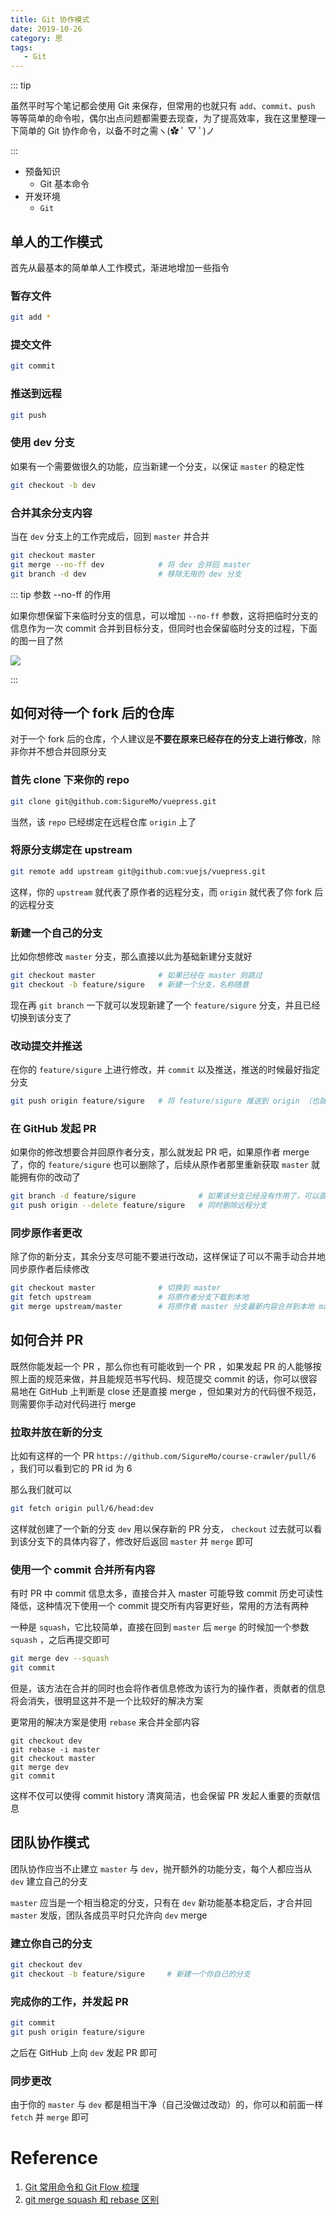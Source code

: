 ```yaml
---
title: Git 协作模式
date: 2019-10-26
category: 思
tags:
   - Git
---
```


::: tip

虽然平时写个笔记都会使用 Git 来保存，但常用的也就只有 `add`、`commit`、`push` 等等简单的命令啦，偶尔出点问题都需要去现查，为了提高效率，我在这里整理一下简单的 Git 协作命令，以备不时之需ヽ(✿ ﾟ ▽ ﾟ)ノ

:::

<!-- more -->

-  预备知识
   -  Git 基本命令
-  开发环境
   -  `Git`

## 单人的工作模式

首先从最基本的简单单人工作模式，渐进地增加一些指令

### 暂存文件

```bash
git add *
```

### 提交文件

```bash
git commit
```

### 推送到远程

```bash
git push
```

### 使用 dev 分支

如果有一个需要做很久的功能，应当新建一个分支，以保证 `master` 的稳定性

```bash
git checkout -b dev
```

### 合并其余分支内容

当在 `dev` 分支上的工作完成后，回到 `master` 并合并

```bash
git checkout master
git merge --no-ff dev            # 将 dev 合并回 master
git branch -d dev                # 移除无用的 dev 分支
```

::: tip 参数 --no-ff 的作用

如果你想保留下来临时分支的信息，可以增加 `--no-ff` 参数，这将把临时分支的信息作为一次 commit 合并到目标分支，但同时也会保留临时分支的过程，下面的图一目了然

![](../img/Git_Collaboration01.png)

:::

## 如何对待一个 fork 后的仓库

对于一个 fork 后的仓库，个人建议是**不要在原来已经存在的分支上进行修改**，除非你并不想合并回原分支

### 首先 clone 下来你的 repo

```bash
git clone git@github.com:SigureMo/vuepress.git
```

当然，该 `repo` 已经绑定在远程仓库 `origin` 上了

### 将原分支绑定在 upstream

```bash
git remote add upstream git@github.com:vuejs/vuepress.git
```

这样，你的 `upstream` 就代表了原作者的远程分支，而 `origin` 就代表了你 fork 后的远程分支

### 新建一个自己的分支

比如你想修改 `master` 分支，那么直接以此为基础新建分支就好

```bash
git checkout master              # 如果已经在 master 则跳过
git checkout -b feature/sigure   # 新建一个分支，名称随意
```

现在再 `git branch` 一下就可以发现新建了一个 `feature/sigure` 分支，并且已经切换到该分支了

### 改动提交并推送

在你的 `feature/sigure` 上进行修改，并 `commit` 以及推送，推送的时候最好指定分支

```bash
git push origin feature/sigure   # 将 feature/sigure 推送到 origin （也就是你 fork 后的 repo）
```

### 在 GitHub 发起 PR

如果你的修改想要合并回原作者分支，那么就发起 PR 吧，如果原作者 merge 了，你的 `feature/sigure` 也可以删除了，后续从原作者那里重新获取 `master` 就能拥有你的改动了

```bash
git branch -d feature/sigure              # 如果该分支已经没有作用了，可以直接删除
git push origin --delete feature/sigure   # 同时删除远程分支
```

### 同步原作者更改

除了你的新分支，其余分支尽可能不要进行改动，这样保证了可以不需手动合并地同步原作者后续修改

```bash
git checkout master              # 切换到 master
git fetch upstream               # 将原作者分支下载到本地
git merge upstream/master        # 将原作者 master 分支最新内容合并到本地 master
```

## 如何合并 PR

既然你能发起一个 PR ，那么你也有可能收到一个 PR ，如果发起 PR 的人能够按照上面的规范来做，并且能规范书写代码、规范提交 commit 的话，你可以很容易地在 GitHub 上判断是 close 还是直接 merge ，但如果对方的代码很不规范，则需要你手动对代码进行 merge

### 拉取并放在新的分支

比如有这样的一个 PR `https://github.com/SigureMo/course-crawler/pull/6` ，我们可以看到它的 PR id 为 6

那么我们就可以

```bash
git fetch origin pull/6/head:dev
```

这样就创建了一个新的分支 `dev` 用以保存新的 PR 分支， `checkout` 过去就可以看到该分支下的具体内容了，修改好后返回 `master` 并 `merge` 即可

### 使用一个 commit 合并所有内容

有时 PR 中 commit 信息太多，直接合并入 master 可能导致 commit 历史可读性降低，这种情况下使用一个 commit 提交所有内容更好些，常用的方法有两种

一种是 `squash`，它比较简单，直接在回到 `master` 后 `merge` 的时候加一个参数 `squash` ，之后再提交即可

```bash
git merge dev --squash
git commit
```

但是，该方法在合并的同时也会将作者信息修改为该行为的操作者，贡献者的信息将会消失，很明显这并不是一个比较好的解决方案

更常用的解决方案是使用 `rebase` 来合并全部内容

```
git checkout dev
git rebase -i master
git checkout master
git merge dev
git commit
```

这样不仅可以使得 commit history 清爽简洁，也会保留 PR 发起人重要的贡献信息

## 团队协作模式

团队协作应当不止建立 `master` 与 `dev`，抛开额外的功能分支，每个人都应当从 `dev` 建立自己的分支

`master` 应当是一个相当稳定的分支，只有在 `dev` 新功能基本稳定后，才合并回 `master` 发版，团队各成员平时只允许向 `dev` merge

### 建立你自己的分支

```bash
git checkout dev
git checkout -b feature/sigure     # 新建一个你自己的分支
```

### 完成你的工作，并发起 PR

```bash
git commit
git push origin feature/sigure
```

之后在 GitHub 上向 `dev` 发起 PR 即可

### 同步更改

由于你的 `master` 与 `dev` 都是相当干净（自己没做过改动）的，你可以和前面一样 `fetch` 并 `merge` 即可

# Reference

1. [Git 常用命令和 Git Flow 梳理](https://www.cnblogs.com/ldy-blogs/p/10529946.html#4416607)
2. [git merge squash 和 rebase 区别](https://www.jianshu.com/p/684a8ae9dcf1)
